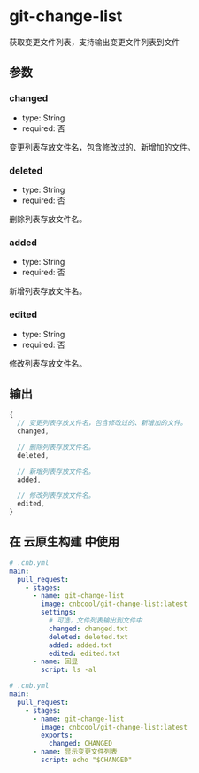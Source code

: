 # git-change-list

获取变更文件列表，支持输出变更文件列表到文件

## 参数

### changed

- type: String
- required: 否

变更列表存放文件名，包含修改过的、新增加的文件。

### deleted

- type: String
- required: 否

删除列表存放文件名。

### added

- type: String
- required: 否

新增列表存放文件名。

### edited

- type: String
- required: 否

修改列表存放文件名。

## 输出

```js
{
  // 变更列表存放文件名，包含修改过的、新增加的文件。
  changed,

  // 删除列表存放文件名。
  deleted,

  // 新增列表存放文件名。
  added,

  // 修改列表存放文件名。
  edited,
}
```

## 在 云原生构建 中使用

```yaml
# .cnb.yml
main:
  pull_request:
    - stages:
      - name: git-change-list
        image: cnbcool/git-change-list:latest
        settings:
          # 可选，文件列表输出到文件中
          changed: changed.txt
          deleted: deleted.txt
          added: added.txt
          edited: edited.txt
      - name: 回显
        script: ls -al       
```

```yaml
# .cnb.yml
main:
  pull_request:
    - stages:
      - name: git-change-list
        image: cnbcool/git-change-list:latest
        exports:
          changed: CHANGED
      - name: 显示变更文件列表
        script: echo "$CHANGED"
```
